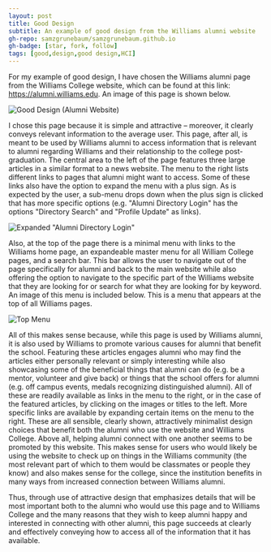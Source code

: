 ```yaml
---
layout: post
title: Good Design
subtitle: An example of good design from the Williams alumni website
gh-repo: samzgrunebaum/samzgrunebaum.github.io
gh-badge: [star, fork, follow]
tags: [good,design,good design,HCI]
---
```


  For my example of good design, I have chosen the Williams alumni page from the Williams College website, which can be found at this link: <https://alumni.williams.edu>. An image of this page is shown below.

![Good Design (Alumni Website)](https://raw.githubusercontent.com/samzgrunebaum/samzgrunebaum.github.io/master/_posts/Screen%20Shot%202018-09-10%20at%205.01.37%20PM.png)

  I chose this page because it is simple and attractive – moreover, it clearly conveys relevant information to the average user. This page, after all, is meant to be used by Williams alumni to access information that is relevant to alumni regarding Williams and their relationship to the college post-graduation. The central area to the left of the page features three large articles in a similar format to a news website. The menu to the right lists different links to pages that alumni might want to access. Some of these links also have the option to expand the menu with a plus sign. As is expected by the user, a sub-menu drops down when the plus sign is clicked that has more specific options (e.g. "Alumni Directory Login" has the options "Directory Search" and "Profile Update" as links).
  
![Expanded "Alumni Directory Login"](https://raw.githubusercontent.com/samzgrunebaum/samzgrunebaum.github.io/master/_posts/Screen%20Shot%202018-09-10%20at%207.54.45%20PM.png)  
  
  Also, at the top of the page there is a minimal menu with links to the Williams home page, an expandeable master menu for all William College pages, and a search bar. This bar allows the user to navigate out of the page specifically for alumni and back to the main website while also offering the option to navigate to the specific part of the Williams website that they are looking for or search for what they are looking for by keyword. An image of this menu is included below. This is a menu that appears at the top of all Williams pages.
  
![Top Menu](https://raw.githubusercontent.com/samzgrunebaum/samzgrunebaum.github.io/master/_posts/Screen%20Shot%202018-09-10%20at%208.04.17%20PM.png)
  
  All of this makes sense because, while this page is used by Williams alumni, it is also used by Williams to promote various causes for alumni that benefit the school. Featuring these articles engages alumni who may find the articles either personally relevant or simply interesting while also showcasing some of the beneficial things that alumni can do (e.g. be a mentor, volunteer and give back) or things that the school offers for alumni (e.g. off campus events, medals recognizing distinguished alumni). All of these are readily available as links in the menu to the right, or in the case of the featured articles, by clicking on the images or titles to the left. More specific links are available by expanding certain items on the menu to the right. These are all sensible, clearly shown, attractively minimalist design choices that benefit both the alumni who use the website and Williams College. Above all, helping alumni connect with one another seems to be promoted by this website. This makes sense for users who would likely be using the website to check up on things in the Williams community (the most relevant part of which to them would be classmates or people they know) and also makes sense for the college, since the institution benefits in many ways from increased connection between Williams alumni.
  
  Thus, through use of attractive design that emphasizes details that will be most important both to the alumni who would use this page and to Williams College and the many reasons that they wish to keep alumni happy and interested in connecting with other alumni, this page succeeds at clearly and effectively conveying how to access all of the information that it has available.

